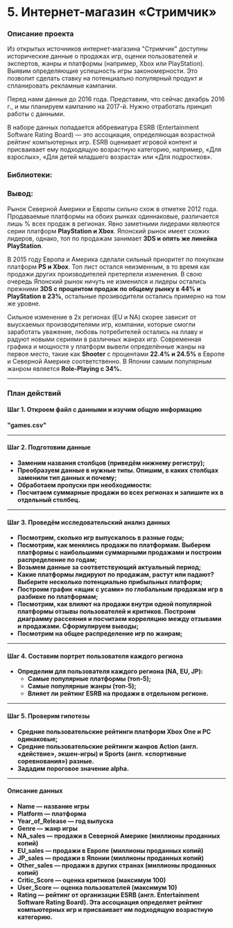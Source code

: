 # 5. Интернет-магазин «Стримчик»
### Описание проекта
Из открытых источников интернет-магазина "Стримчик" доступны исторические данные о продажах игр, оценки пользователей и экспертов, жанры и платформы (например, Xbox или PlayStation). Выявим определяющие успешность игры закономерности. Это позволит сделать ставку на потенциально популярный продукт и спланировать рекламные кампании.

Перед нами данные до 2016 года. Представим, что сейчас декабрь 2016 г., и мы планируем кампанию на 2017-й. Нужно отработать принцип работы с данными.

В наборе данных попадается аббревиатура ESRB (Entertainment Software Rating Board) — это ассоциация, определяющая возрастной рейтинг компьютерных игр. ESRB оценивает игровой контент и присваивает ему подходящую возрастную категорию, например, «Для взрослых», «Для детей младшего возраста» или «Для подростков».

### Библиотеки:



### Вывод:
Рынок Северной Америки и Европы сильно схож в отметке 2012 года. Продаваемые платформы на обоих рынках одиннаковые, различается лишь % всех продаж в регионах. Явно заметными лидерами являются серии платформ <b>PlayStation и Xbox</b>. Японский рынок имеет схожих лидеров, однако, топ по продажам занимает <b>3DS и опять же линейка PlayStation</b>.
        
В 2015 году Европа и Америка сделали сильный приоритет по покупкам платформ <b>PS и Xbox</b>. Топ лист остался неизменным, в то время как продажи других производителей претерпели изменения. В свою очередь Японский рынок ничуть не изменился и лидеры остались прежними <b>3DS с процентом продаж по общему рынку в 44% и PlayStation в 23%</b>, остальные прозиводители остались примерно на том же уровне.
        
Сильное изменение в 2х регионах (EU и NA) скорее зависит от выускаемых производителями игр, компании, которые смогли заработать уважение, любовь потребителей остались на плаву и радуют новыми сериями в различных жанрах игр. Современная графика и мощностя у платформ вывели определённые жанры на первое место, такие как <b>Shooter</b> с процентами <b>22.4% и 24.5%</b> в Европе и Северной Америке соответственно. В Японии самым популярным жанром является <b>Role-Playing с 34%<b/>.
        

---
### План действий
#### Шаг 1. Откроем файл с данными и изучим общую информацию
"games.csv"

---
#### Шаг 2. Подготовим данные
- Заменим названия столбцов (приведём нижнему регистру);
- Преобразуем данные в нужные типы. Опишим, в каких столбцах заменили тип данных и почему;
- Обработаем пропуски при необходимости:
- Посчитаем суммарные продажи во всех регионах и запишите их в отдельный столбец.
---
#### Шаг 3. Проведём исследовательский анализ данных
- Посмотрим, сколько игр выпускалось в разные годы;
- Посмотрим, как менялись продажи по платформам. Выберем платформы с наибольшими суммарными продажами и построим распределение по годам;
- Возьмем данные за соответствующий актуальный период;
- Какие платформы лидируют по продажам, растут или падают? Выберите несколько потенциально прибыльных платформ;
- Построим график «ящик с усами» по глобальным продажам игр в разбивке по платформам;
- Посмотрим, как влияют на продажи внутри одной популярной платформы отзывы пользователей и критиков. Построим диаграмму рассеяния и посчитаем корреляцию между отзывами и продажами. Сформулируем выводы;
- Посмотрим на общее распределение игр по жанрам;

---
#### Шаг 4. Составим портрет пользователя каждого региона
- Определим для пользователя каждого региона (NA, EU, JP):
  - Самые популярные платформы (топ-5);
  - Самые популярные жанры (топ-5);
  - Влияет ли рейтинг ESRB на продажи в отдельном регионе.

---
#### Шаг 5. Проверим гипотезы
- Средние пользовательские рейтинги платформ Xbox One и PC одинаковые;
- Средние пользовательские рейтинги жанров Action (англ. «действие», экшен-игры) и Sports (англ. «спортивные соревнования») разные.
- Зададим пороговое значение alpha.

---
#### Описание данных
- Name — название игры
- Platform — платформа
- Year_of_Release — год выпуска
- Genre — жанр игры
- NA_sales — продажи в Северной Америке (миллионы проданных копий)
- EU_sales — продажи в Европе (миллионы проданных копий)
- JP_sales — продажи в Японии (миллионы проданных копий)
- Other_sales — продажи в других странах (миллионы проданных копий)
- Critic_Score — оценка критиков (максимум 100)
- User_Score — оценка пользователей (максимум 10)
- Rating — рейтинг от организации ESRB (англ. Entertainment Software Rating Board). Эта ассоциация определяет рейтинг компьютерных игр и присваивает им подходящую возрастную категорию.

